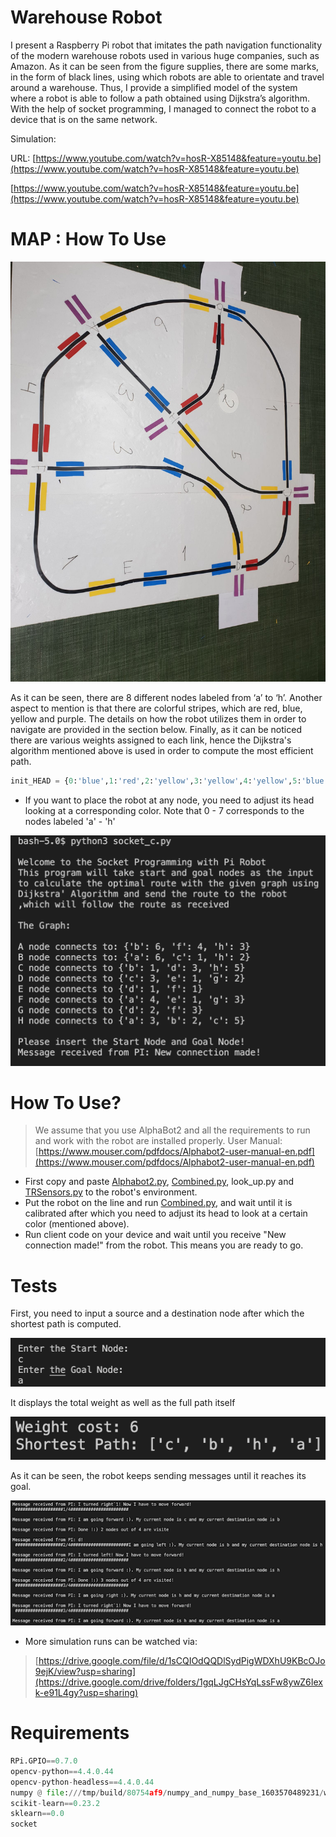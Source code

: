 # Warehouse Robot

I present a Raspberry Pi robot that imitates the path navigation functionality of the modern warehouse robots used in various huge companies, such as Amazon. As it can be seen from the figure supplies, there are some marks, in the form of black lines, using which robots are able to orientate and travel around a warehouse. Thus, I provide a simplified model of the system where a robot is able to follow a path obtained using Dijkstra’s algorithm. With the help of socket programming, I managed to connect the robot to a device that is on the same network.

Simulation:

URL: [https://www.youtube.com/watch?v=hosR-X85148&feature=youtu.be](https://www.youtube.com/watch?v=hosR-X85148&feature=youtu.be)

[https://www.youtube.com/watch?v=hosR-X85148&feature=youtu.be](https://www.youtube.com/watch?v=hosR-X85148&feature=youtu.be)

# MAP : How To Use

![Warehouse%20Robot%2097e8fae5dc9f476eabe829ce6a09e38f/Untitled.png](Warehouse%20Robot%2097e8fae5dc9f476eabe829ce6a09e38f/Untitled.png)

As it can be seen, there are 8 different nodes labeled from ‘a’ to ‘h’. Another aspect to mention is that there are colorful stripes, which are red, blue, yellow and purple. The details on how the robot utilizes them in order to navigate are provided in the section below. Finally, as it can be noticed there are various weights assigned to each link, hence the Dijkstra's algorithm mentioned above is used in order to compute the most efficient path. 

```python
init_HEAD = {0:'blue',1:'red',2:'yellow',3:'yellow',4:'yellow',5:'blue',6:'blue',7:'yellow'}
```

- If you want to place the robot at any node, you need to adjust its head looking at a corresponding color. Note that 0 - 7 corresponds to the nodes labeled 'a' - 'h'

![Warehouse%20Robot%2097e8fae5dc9f476eabe829ce6a09e38f/Untitled%201.png](Warehouse%20Robot%2097e8fae5dc9f476eabe829ce6a09e38f/Untitled%201.png)

# How To Use?

> We assume that you use AlphaBot2 and all the requirements to run and work with the robot are installed properly.  User Manual: [https://www.mouser.com/pdfdocs/Alphabot2-user-manual-en.pdf](https://www.mouser.com/pdfdocs/Alphabot2-user-manual-en.pdf)

- First copy and paste [Alphabot2.py](http://alphabot2.py), [Combined.py](http://combined.py), look_up.py and [TRSensors.py](http://trsensors.py) to the robot's environment.
- Put the robot on the line and run [Combined.py](http://combined.py), and wait until it is calibrated after which you need to adjust its head to look at a certain color (mentioned above).
- Run client code on your device and wait until you receive "New connection made!" from the robot. This means you are ready to go.

# Tests

First, you need to input a source and a destination node after which the shortest path is computed.

![Warehouse%20Robot%2097e8fae5dc9f476eabe829ce6a09e38f/Untitled%202.png](Warehouse%20Robot%2097e8fae5dc9f476eabe829ce6a09e38f/Untitled%202.png)

It displays the total weight as well as the full path itself

![Warehouse%20Robot%2097e8fae5dc9f476eabe829ce6a09e38f/Untitled%203.png](Warehouse%20Robot%2097e8fae5dc9f476eabe829ce6a09e38f/Untitled%203.png)

As it can be seen, the robot keeps sending messages until it reaches its goal. 

![Warehouse%20Robot%2097e8fae5dc9f476eabe829ce6a09e38f/Untitled%204.png](Warehouse%20Robot%2097e8fae5dc9f476eabe829ce6a09e38f/Untitled%204.png)

- More simulation runs can be watched via:

> [https://drive.google.com/file/d/1sCQIOdQQDlSydPigWDXhU9KBcOJo9ejK/view?usp=sharing](https://drive.google.com/drive/folders/1gqLJgCHsYqLssFw8ywZ6Iexk-e91L4gy?usp=sharing)

# Requirements

```python
RPi.GPIO==0.7.0
opencv-python==4.4.0.44
opencv-python-headless==4.4.0.44
numpy @ file:///tmp/build/80754af9/numpy_and_numpy_base_1603570489231/work
scikit-learn==0.23.2
sklearn==0.0
socket
```
